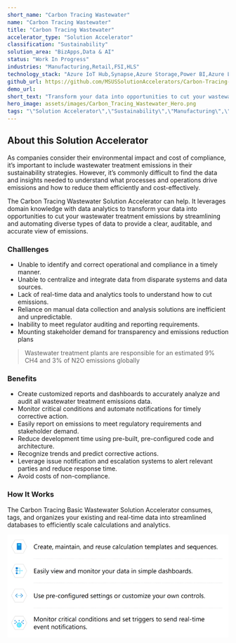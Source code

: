 ```yaml
---
short_name: "Carbon Tracing Wastewater"
name: "Carbon Tracing Wastewater"
title: "Carbon Tracing Wastewater"
accelerator_type: "Solution Accelerator"
classification: "Sustainability"
solution_area: "BizApps,Data & AI"
status: "Work In Progress"
industries: "Manufacturing,Retail,FSI,HLS"
technology_stack: "Azure IoT Hub,Synapse,Azure Storage,Power BI,Azure Logic Apps"
github_url: https://github.com/MSUSSolutionAccelerators/Carbon-Tracing-Wastewater-Solution-Accelerator
demo_url: 
short_text: "Transform your data into opportunities to cut your wastewater treatment emissions."
hero_image: assets/images/Carbon_Tracing_Wastewater_Hero.png
tags: "\"Solution Accelerator\",\"Sustainability\",\"Manufacturing\",\"Retail\",\"FSI\",\"HLS\",\"Azure IoT Hub\",\"Synapse\",\"Azure Storage\",\"Power BI\",\"Azure Logic Apps\""
---
```

## About this Solution Accelerator

As companies consider their environmental impact and cost of compliance, it’s important to include wastewater treatment emissions in their sustainability strategies. However, it’s commonly difficult to find the data and insights needed to understand what processes and operations drive emissions and how to reduce them efficiently and cost-effectively. 

The Carbon Tracing Wastewater Solution Accelerator can help. It leverages domain knowledge with data analytics to transform your data into opportunities to cut your wastewater treatment emissions by streamlining and automating diverse types of data to provide a clear, auditable, and accurate view of emissions.

### Challlenges

* Unable to identify and correct operational and compliance in a timely manner.
* Unable to centralize and integrate data from disparate systems and data sources.
* Lack of real-time data and analytics tools to understand how to cut emissions.
* Reliance on manual data collection and analysis solutions are inefficient and unpredictable.
* Inability to meet regulator auditing and reporting requirements.
* Mounting stakeholder demand for transparency and emissions reduction plans

> Wastewater treatment plants are responsible for an estimated 9% CH4 and 3% of N2O emissions globally

### Benefits

* Create customized reports and dashboards to accurately analyze and audit all wastewater treatment emissions data.
* Monitor critical conditions and automate notifications for timely corrective action.
* Easily report on emissions to meet regulatory requirements and stakeholder demand.
* Reduce development time using pre-built, pre-configured code and architecture.
* Recognize trends and predict corrective actions.
* Leverage issue notification and escalation systems to alert relevant parties and reduce response time. 
* Avoid costs of non-compliance.

### How It Works
The Carbon Tracing Basic Wastewater Solution Accelerator consumes, tags, and organizes your existing and real-time data into streamlined databases to efficiently scale calculations and analytics.

![Carbon Tracing Wastewater Flow](../assets/images/Carbon_Tracing_Wastewater_Flow.png)
